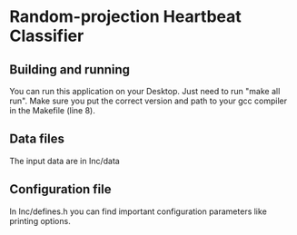 # Random-projection Heartbeat Classifier

## Building and running

You can run this application on your Desktop. Just need to run "make all run". Make sure you put the correct version and path to your gcc compiler in the Makefile (line 8).


## Data files

The input data are in Inc/data


## Configuration file

In Inc/defines.h you can find important configuration parameters like printing options.
